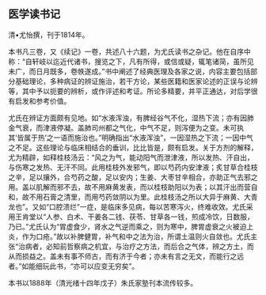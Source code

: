 ## 医学读书记

清•尤怡撰，刊于1814年。

本书凡三卷，又《续记》一卷，共述八十六题，为尤氏读书之杂记。他在自序中称：“自轩岐以迄近代诸书，搜览之下，凡有所得，或信或疑，辄笔诸简，虽所见未广，而日月既多，卷帙遂成。”书中阐述了经典医理及各家之说，内容主要包括部分基础理论，多种病证的辨证施治，若干方论，某些医籍和医家论述的正误与论辨等，其中予以扼要的辨析，或作评述和考证。所论多精要，并平正通达，对后学很有启发和参考价值。

尤氏在辨证方面颇有见地。如“水液浑浊，有脾经谷气不化，湿热下流；亦有因肺金气衰，而津液停凝。盖肺司州都之气化，中气不足，则泻便为之变。未可执其‘皆属于热’之一语而施治也。”明确指出“水液浑浊”，一因湿热之下流；一因中气之不足。这些理论与临床相结合的垂训，比比皆是，颇有启发。关于方剂的解释，尤为精辟，如释桂枝汤云：“风之为气，能动阳气而泄津液，所以发热、汗自出，与伤寒之发热、无汗不同。此用桂枝外发邪气，即以芍药内安津液；炙甘草合桂枝之辛，足以攘外，合芍药之酸，足以安内；生姜、大枣甘辛相合，亦助正气去邪之用。盖以肌解而邪不去，故不用麻黄发表，而以桂枝助阳以为表；以其汗出而营自和，故不用石膏之清里，而用芍药敛阴以为里。此桂枝汤之所以大异于麻黄、大青龙也”。又如“口腔溃烂”一症，是临床多见病，每以苦寒泻火，终难收效。尤氏采用王肯堂以“人参、白术、干姜各二钱、茯苓、甘草各一钱，煎成冷饮，日数服，乃已。”尤氏认为“胃虚食少，肾水之气逆而乘之，则为寒中，脾胃虚衰之火被迫上炎，作为口疮。”故以补脾健胃，补气和中之法为治，所谓土温则火自敛也。尤氏主张“治病者，必知前哲察病之机宜，与治疗之方法，而后合之气体，辨之方土，而从而损益之。盖未有事不师古，而有济于今者；亦未有言之无文，而能行之远者。”如能细玩此书，“亦可以应变无穷矣”。

本书以1888年（清光绪十四年戊子）朱氏家塾刊本流传较多。
